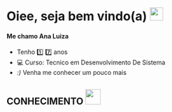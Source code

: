 # Oiee, seja bem vindo(a) <img src="https://media.giphy.com/media/f9jQLaKJJl6dL0AmmZ/giphy.gif" width="30px">

#### Me chamo Ana Luiza
- Tenho :one: :seven: anos
- :computer: Curso: Tecnico em Desenvolvimento De Sistema
- *:)* Venha me conhecer um pouco mais

## CONHECIMENTO <img src="https://media.giphy.com/media/fvT2uzkzsSWmmkvl5g/giphy.gif" width="35px">
